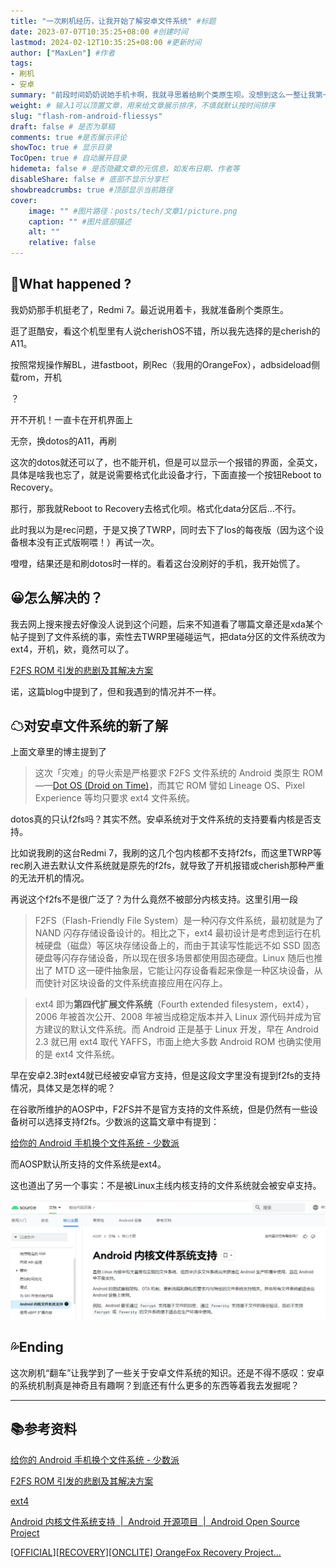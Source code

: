 ```yaml
---
title: "一次刷机经历，让我开始了解安卓文件系统" #标题
date: 2023-07-07T10:35:25+08:00 #创建时间
lastmod: 2024-02-12T10:35:25+08:00 #更新时间
author: ["MaxLen"] #作者
tags: 
- 刷机
- 安卓
summary: "前段时间奶奶说她手机卡啊，我就寻思着给刷个类原生呗。没想到这么一整让我第一次遇到了刷机里文件系统相关的问题。" #描述
weight: # 输入1可以顶置文章，用来给文章展示排序，不填就默认按时间排序
slug: "flash-rom-android-fliessys"
draft: false # 是否为草稿
comments: true #是否展示评论
showToc: true # 显示目录
TocOpen: true # 自动展开目录
hidemeta: false # 是否隐藏文章的元信息，如发布日期、作者等
disableShare: false # 底部不显示分享栏
showbreadcrumbs: true #顶部显示当前路径
cover:
    image: "" #图片路径：posts/tech/文章1/picture.png
    caption: "" #图片底部描述
    alt: ""
    relative: false
---
```


## 🤔What happened ?

我奶奶那手机挺老了，Redmi 7。最近说用着卡，我就准备刷个类原生。

逛了逛酷安，看这个机型里有人说cherishOS不错，所以我先选择的是cherish的A11。

按照常规操作解BL，进fastboot，刷Rec（我用的OrangeFox），adbsideload侧载rom，开机

？

开不开机！一直卡在开机界面上

无奈，换dotos的A11，再刷

这次的dotos就还可以了，也不能开机，但是可以显示一个报错的界面，全英文，具体是啥我也忘了，就是说需要格式化此设备才行，下面直接一个按钮Reboot to Recovery。

那行，那我就Reboot to Recovery去格式化呗。格式化data分区后…不行。

此时我以为是rec问题，于是又换了TWRP，同时去下了los的每夜版（因为这个设备根本没有正式版啊喂！）再试一次。

噔噔，结果还是和刷dotos时一样的。看着这台没刷好的手机，我开始慌了。

## 😀怎么解决的？

我去网上搜来搜去好像没人说到这个问题，后来不知道看了哪篇文章还是xda某个帖子提到了文件系统的事，索性去TWRP里碰碰运气，把data分区的文件系统改为ext4，开机，欸，竟然可以了。

[F2FS ROM 引发的悲剧及其解决方案](https://blog.ichr.me/post/f2fs-rom-issue/)

诺，这篇blog中提到了，但和我遇到的情况并不一样。

## ☁对安卓文件系统的新了解

上面文章里的博主提到了

> 这次「灾难」的导火索是严格要求 F2FS 文件系统的 Android 类原生 ROM——[Dot OS (Droid on Time)](https://www.droidontime.com/)，而其它 ROM 譬如 Lineage OS、Pixel Experience 等均只要求 ext4 文件系统。

dotos真的只认f2fs吗？其实不然。安卓系统对于文件系统的支持要看内核是否支持。

比如说我刷的这台Redmi 7，我刷的这几个包内核都不支持f2fs，而这里TWRP等rec刷入进去默认文件系统就是原先的f2fs，就导致了开机报错或cherish那种严重的无法开机的情况。

再说这个f2fs不是很广泛了？为什么竟然不被部分内核支持。这里引用一段

> F2FS（Flash-Friendly File System）是一种闪存文件系统，最初就是为了 NAND 闪存存储设备设计的。相比之下，ext4 最初设计是考虑到运行在机械硬盘（磁盘）等区块存储设备上的，而由于其读写性能远不如 SSD 固态硬盘等闪存存储设备，所以现在很多场景都使用固态硬盘。Linux 随后也推出了 MTD 这一硬件抽象层，它能让闪存设备看起来像是一种区块设备，从而使针对区块设备的文件系统直接应用在闪存上。

> ext4 即为**第四代扩展文件系统**（Fourth extended filesystem，ext4），2006 年被首次公开、2008 年被当成稳定版本并入 Linux 源代码并成为官方建议的默认文件系统。而 Android 正是基于 Linux 开发，早在 Android 2.3 就已用 ext4 取代 YAFFS，市面上绝大多数 Android ROM 也确实使用的是 ext4 文件系统。

早在安卓2.3时ext4就已经被安卓官方支持，但是这段文字里没有提到f2fs的支持情况，具体又是怎样的呢？

在谷歌所维护的AOSP中，F2FS并不是官方支持的文件系统，但是仍然有一些设备树可以选择支持f2fs。少数派的这篇文章中有提到：

[给你的 Android 手机换个文件系统 - 少数派](https://sspai.com/post/53136)

而AOSP默认所支持的文件系统是ext4。

这也道出了另一个事实：不是被Linux主线内核支持的文件系统就会被安卓支持。

![image](https://github.com/maxlen727/picx-images-hosting/raw/master/image.64b3fo5r38c0.webp)

## 💦Ending

这次刷机“翻车”让我学到了一些关于安卓文件系统的知识。还是不得不感叹：安卓的系统机制真是神奇且有趣啊？到底还有什么更多的东西等着我去发掘呢？

---

## 📚参考资料

[给你的 Android 手机换个文件系统 - 少数派](https://sspai.com/post/53136)

[F2FS ROM 引发的悲剧及其解决方案](https://blog.ichr.me/post/f2fs-rom-issue/)

[ext4](https://zh.wikipedia.org/wiki/Ext4)

[Android 内核文件系统支持  |  Android 开源项目  |  Android Open Source Project](https://source.android.com/docs/core/architecture/android-kernel-file-system-support?hl=zh-cn)

[[OFFICIAL][RECOVERY][ONCLITE] OrangeFox Recovery Project...](https://forum.xda-developers.com/t/official-recovery-onclite-orangefox-recovery-project-r11-0_0-stable.4079941/post-82593949)
